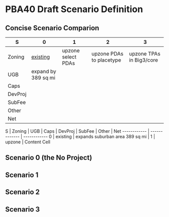 # PBA40 Draft Scenario Definition

## Concise Scenario Comparion

   S    |             0             |             1             |             2             |            3
------- | ------------------------- | ------------------------- | ------------------------- | -------------------------          
Zoning  | [existing](https://github.com/MetropolitanTransportationCommission/bayarea_urbansim/blob/master/data/zoning_mods_0.csv)                  | upzone select PDAs        | upzone PDAs to placetype  | upzone TPAs in Big3/core
UGB     | expand by 389 sq mi       |                           |                           |                          
Caps    |                           |                           |                           |                         
DevProj |                           |                           |                           |                         
SubFee  |                           |                           |                           |                         
Other   |                           |                           |                           |                         
Net     |                           |                           |                           |                         
                         
                         
                         
                         
S | Zoning   | UGB | Caps | DevProj | SubFee | Other | Net
------------ | ------------- | ------------
0 | existing | expands suburban area 389 sq mi |
1 | upzone   | Content Cell





## Scenario 0 (the No Project)



## Scenario 1


## Scenario 2


## Scenario 3


